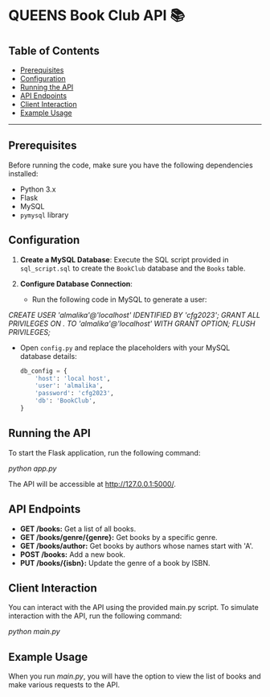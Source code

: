# QUEENS Book Club API :books:

## Table of Contents

- [Prerequisites](#prerequisites)
- [Configuration](#configuration)
- [Running the API](#running-the-api)
- [API Endpoints](#api-endpoints)
- [Client Interaction](#client-interaction)
- [Example Usage](#example-usage)

---

## Prerequisites

Before running the code, make sure you have the following dependencies installed:

- Python 3.x
- Flask
- MySQL
- `pymysql` library

## Configuration

1. **Create a MySQL Database**: Execute the SQL script provided in `sql_script.sql` to create the `BookClub` database and the `Books` table.

2. **Configure Database Connection**:

   - Run the following code in MySQL to generate a user:

*CREATE USER 'almalika'@'localhost' IDENTIFIED BY 'cfg2023';
GRANT ALL PRIVILEGES ON *.* TO 'almalika'@'localhost' WITH GRANT OPTION;
FLUSH PRIVILEGES;*

- Open `config.py` and replace the placeholders with your MySQL database details:

   ```python
   db_config = {
       'host': 'local host',
       'user': 'almalika',
       'password': 'cfg2023',
       'db': 'BookClub',
   }

## Running the API

To start the Flask application, run the following command:

*python app.py*

The API will be accessible at http://127.0.0.1:5000/.

## API Endpoints

- **GET /books:** Get a list of all books.
- **GET /books/genre/{genre}:** Get books by a specific genre.
- **GET /books/author:** Get books by authors whose names start with 'A'.
- **POST /books:** Add a new book.
- **PUT /books/{isbn}:** Update the genre of a book by ISBN.

## Client Interaction

You can interact with the API using the provided main.py script. To simulate interaction with the API, run the following command:
  
*python main.py*

## Example Usage

When you run *main.py*, you will have the option to view the list of books and make various requests to the API.
